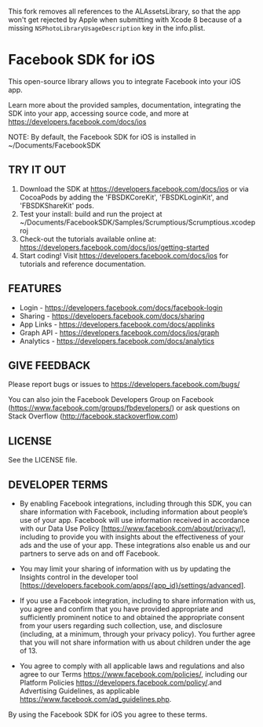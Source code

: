 This fork removes all references to the ALAssetsLibrary, so that the app won't get rejected by Apple when submitting with Xcode 8 because of a missing `NSPhotoLibraryUsageDescription` key in the info.plist.

Facebook SDK for iOS
====================

This open-source library allows you to integrate Facebook into your iOS app.

Learn more about the provided samples, documentation, integrating the SDK into your app, accessing source code, and more at https://developers.facebook.com/docs/ios

NOTE: By default, the Facebook SDK for iOS is installed in ~/Documents/FacebookSDK

TRY IT OUT
----------
1. Download the SDK at https://developers.facebook.com/docs/ios or via CocoaPods by adding the 'FBSDKCoreKit', 'FBSDKLoginKit', and 'FBSDKShareKit' pods.
2. Test your install: build and run the project at ~/Documents/FacebookSDK/Samples/Scrumptious/Scrumptious.xcodeproj
3. Check-out the tutorials available online at: https://developers.facebook.com/docs/ios/getting-started
4. Start coding! Visit https://developers.facebook.com/docs/ios for tutorials and reference documentation.

FEATURES
--------
* Login - https://developers.facebook.com/docs/facebook-login
* Sharing - https://developers.facebook.com/docs/sharing
* App Links - https://developers.facebook.com/docs/applinks
* Graph API - https://developers.facebook.com/docs/ios/graph
* Analytics - https://developers.facebook.com/docs/analytics

GIVE FEEDBACK
-------------
Please report bugs or issues to https://developers.facebook.com/bugs/

You can also join the Facebook Developers Group on Facebook (https://www.facebook.com/groups/fbdevelopers/) or ask questions on Stack Overflow (http://facebook.stackoverflow.com)

LICENSE
-------
See the LICENSE file.

DEVELOPER TERMS
---------------

- By enabling Facebook integrations, including through this SDK, you can share information with Facebook, including information about people’s use of your app. Facebook will use information received in accordance with our Data Use Policy [https://www.facebook.com/about/privacy/], including to provide you with insights about the effectiveness of your ads and the use of your app.  These integrations also enable us and our partners to serve ads on and off Facebook.

- You may limit your sharing of information with us by updating the Insights control in the developer tool [https://developers.facebook.com/apps/{app_id}/settings/advanced].

- If you use a Facebook integration, including to share information with us, you agree and confirm that you have provided appropriate and sufficiently prominent notice to and obtained the appropriate consent from your users regarding such collection, use, and disclosure (including, at a minimum, through your privacy policy). You further agree that you will not share information with us about children under the age of 13.

- You agree to comply with all applicable laws and regulations and also agree to our Terms <https://www.facebook.com/policies/>, including our Platform Policies <https://developers.facebook.com/policy/>.and Advertising Guidelines, as applicable <https://www.facebook.com/ad_guidelines.php>.

By using the Facebook SDK for iOS you agree to these terms.
